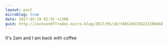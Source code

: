 ```yaml
---
layout: post
microblog: true
date: 2017-05-19 02:55 +1300
guid: http://JacksonOfTrades.micro.blog/2017/05/18/t865204158223106048.html
---
```

It's 2am and I am back with coffee
